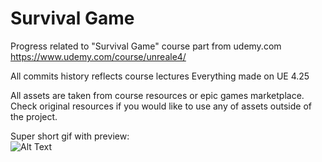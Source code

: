 # Survival Game
Progress related to "Survival Game" course part from udemy.com\
https://www.udemy.com/course/unreale4/

All commits history reflects course lectures
Everything made on UE 4.25

All assets are taken from course resources or epic games marketplace.\
Check original resources if you would like to use any of assets outside of the project.

Super short gif with preview:\
![Alt Text](https://https://github.com/ChmilevFA/SurvivalGame/blob/master/survival-game-preview.gif)